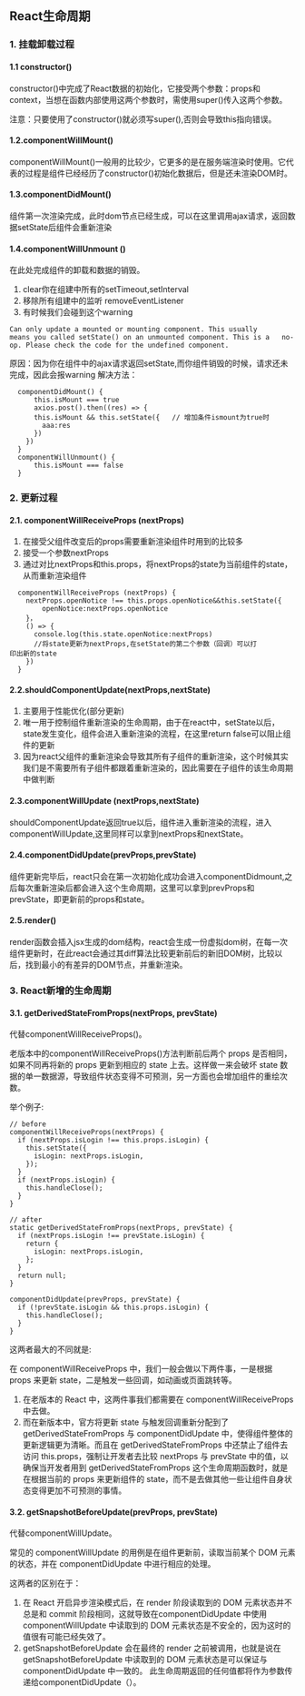 ## React生命周期
### 1. 挂载卸载过程
#### 1.1 constructor()
constructor()中完成了React数据的初始化，它接受两个参数：props和context，当想在函数内部使用这两个参数时，需使用super()传入这两个参数。

注意：只要使用了constructor()就必须写super(),否则会导致this指向错误。

#### 1.2.componentWillMount()
componentWillMount()一般用的比较少，它更多的是在服务端渲染时使用。它代表的过程是组件已经经历了constructor()初始化数据后，但是还未渲染DOM时。

#### 1.3.componentDidMount()
组件第一次渲染完成，此时dom节点已经生成，可以在这里调用ajax请求，返回数据setState后组件会重新渲染

#### 1.4.componentWillUnmount ()
在此处完成组件的卸载和数据的销毁。
1. clear你在组建中所有的setTimeout,setInterval
2. 移除所有组建中的监听 removeEventListener
3. 有时候我们会碰到这个warning
```
Can only update a mounted or mounting component. This usually      means you called setState() on an unmounted component. This is a   no-op. Please check the code for the undefined component.
```
原因：因为你在组件中的ajax请求返回setState,而你组件销毁的时候，请求还未完成，因此会报warning
解决方法：
```
  componentDidMount() {
      this.isMount === true
      axios.post().then((res) => {
      this.isMount && this.setState({   // 增加条件ismount为true时
        aaa:res
      })
    })
  }
  componentWillUnmount() {
      this.isMount === false
  }
```

### 2. 更新过程
#### 2.1. componentWillReceiveProps (nextProps)
1. 在接受父组件改变后的props需要重新渲染组件时用到的比较多
2. 接受一个参数nextProps
3. 通过对比nextProps和this.props，将nextProps的state为当前组件的state，从而重新渲染组件
```
  componentWillReceiveProps (nextProps) {
    nextProps.openNotice !== this.props.openNotice&&this.setState({
        openNotice:nextProps.openNotice
    }，
    () => {
      console.log(this.state.openNotice:nextProps)
      //将state更新为nextProps,在setState的第二个参数（回调）可以打         印出新的state
    })
  }
```

#### 2.2.shouldComponentUpdate(nextProps,nextState)
1. 主要用于性能优化(部分更新)
2. 唯一用于控制组件重新渲染的生命周期，由于在react中，setState以后，state发生变化，组件会进入重新渲染的流程，在这里return false可以阻止组件的更新
3. 因为react父组件的重新渲染会导致其所有子组件的重新渲染，这个时候其实我们是不需要所有子组件都跟着重新渲染的，因此需要在子组件的该生命周期中做判断

#### 2.3.componentWillUpdate (nextProps,nextState)
shouldComponentUpdate返回true以后，组件进入重新渲染的流程，进入componentWillUpdate,这里同样可以拿到nextProps和nextState。

#### 2.4.componentDidUpdate(prevProps,prevState)
组件更新完毕后，react只会在第一次初始化成功会进入componentDidmount,之后每次重新渲染后都会进入这个生命周期，这里可以拿到prevProps和prevState，即更新前的props和state。

#### 2.5.render()
render函数会插入jsx生成的dom结构，react会生成一份虚拟dom树，在每一次组件更新时，在此react会通过其diff算法比较更新前后的新旧DOM树，比较以后，找到最小的有差异的DOM节点，并重新渲染。

### 3. React新增的生命周期
#### 3.1. getDerivedStateFromProps(nextProps, prevState)
代替componentWillReceiveProps()。

老版本中的componentWillReceiveProps()方法判断前后两个 props 是否相同，如果不同再将新的 props 更新到相应的 state 上去。这样做一来会破坏 state 数据的单一数据源，导致组件状态变得不可预测，另一方面也会增加组件的重绘次数。

举个例子:
```
// before
componentWillReceiveProps(nextProps) {
  if (nextProps.isLogin !== this.props.isLogin) {
    this.setState({ 
      isLogin: nextProps.isLogin,   
    });
  }
  if (nextProps.isLogin) {
    this.handleClose();
  }
}

// after
static getDerivedStateFromProps(nextProps, prevState) {
  if (nextProps.isLogin !== prevState.isLogin) {
    return {
      isLogin: nextProps.isLogin,
    };
  }
  return null;
}

componentDidUpdate(prevProps, prevState) {
  if (!prevState.isLogin && this.props.isLogin) {
    this.handleClose();
  }
}
```

这两者最大的不同就是:

在 componentWillReceiveProps 中，我们一般会做以下两件事，一是根据 props 来更新 state，二是触发一些回调，如动画或页面跳转等。

1. 在老版本的 React 中，这两件事我们都需要在 componentWillReceiveProps 中去做。
2. 而在新版本中，官方将更新 state 与触发回调重新分配到了 getDerivedStateFromProps 与 componentDidUpdate 中，使得组件整体的更新逻辑更为清晰。而且在 getDerivedStateFromProps 中还禁止了组件去访问 this.props，强制让开发者去比较 nextProps 与 prevState 中的值，以确保当开发者用到 getDerivedStateFromProps 这个生命周期函数时，就是在根据当前的 props 来更新组件的 state，而不是去做其他一些让组件自身状态变得更加不可预测的事情。

#### 3.2. getSnapshotBeforeUpdate(prevProps, prevState)
代替componentWillUpdate。

常见的 componentWillUpdate 的用例是在组件更新前，读取当前某个 DOM 元素的状态，并在 componentDidUpdate 中进行相应的处理。

这两者的区别在于：
1. 在 React 开启异步渲染模式后，在 render 阶段读取到的 DOM 元素状态并不总是和 commit 阶段相同，这就导致在componentDidUpdate 中使用 componentWillUpdate 中读取到的 DOM 元素状态是不安全的，因为这时的值很有可能已经失效了。
2. getSnapshotBeforeUpdate 会在最终的 render 之前被调用，也就是说在 getSnapshotBeforeUpdate 中读取到的 DOM 元素状态是可以保证与 componentDidUpdate 中一致的。
此生命周期返回的任何值都将作为参数传递给componentDidUpdate（）。
